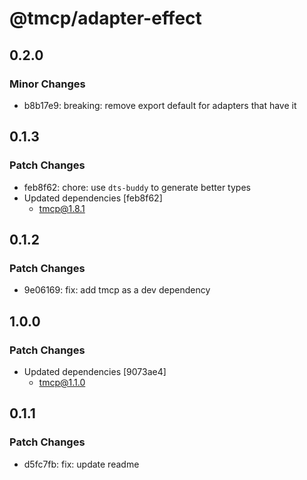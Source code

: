 # @tmcp/adapter-effect

## 0.2.0

### Minor Changes

- b8b17e9: breaking: remove export default for adapters that have it

## 0.1.3

### Patch Changes

- feb8f62: chore: use `dts-buddy` to generate better types
- Updated dependencies [feb8f62]
    - tmcp@1.8.1

## 0.1.2

### Patch Changes

- 9e06169: fix: add tmcp as a dev dependency

## 1.0.0

### Patch Changes

- Updated dependencies [9073ae4]
    - tmcp@1.1.0

## 0.1.1

### Patch Changes

- d5fc7fb: fix: update readme

